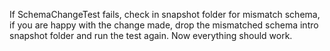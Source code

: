 If SchemaChangeTest fails, check in snapshot folder for mismatch schema, if you are happy with the change made, drop the mismatched schema intro snapshot folder and run the test again. Now everything should work.